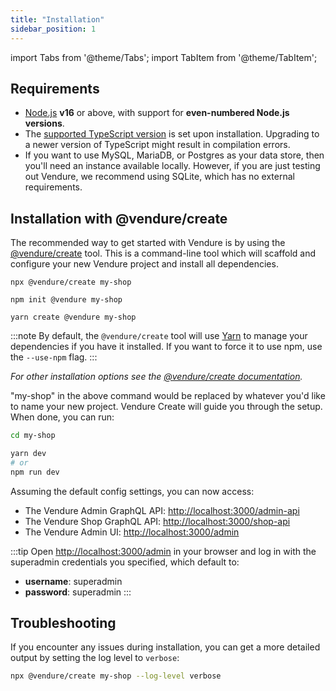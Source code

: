 ```yaml
---
title: "Installation"
sidebar_position: 1
---
```


import Tabs from '@theme/Tabs';
import TabItem from '@theme/TabItem';

## Requirements
 
* [Node.js](https://nodejs.org/en/) **v16** or above, with support for **even-numbered Node.js versions**.
* The [supported TypeScript version](https://github.com/vendure-ecommerce/vendure/blob/master/packages/create/src/constants.ts#L7) is set upon installation. Upgrading to a newer version of TypeScript might result in compilation errors.
* If you want to use MySQL, MariaDB, or Postgres as your data store, then you'll need an instance available locally. However, if you are just testing out Vendure, we recommend using SQLite, which has no external requirements.

## Installation with @vendure/create

The recommended way to get started with Vendure is by using the [@vendure/create](https://github.com/vendure-ecommerce/vendure/tree/master/packages/create) tool. This is a command-line tool which will scaffold and configure your new Vendure project and install all dependencies.


<Tabs>
<TabItem value="npx" label="npx" default>

```
npx @vendure/create my-shop
```

</TabItem>
<TabItem value="npm init" label="npm init">

```
npm init @vendure my-shop
```

</TabItem>
<TabItem value="yarn create" label="yarn create">

```
yarn create @vendure my-shop
``` 

</TabItem>
</Tabs>

:::note
By default, the `@vendure/create` tool will use [Yarn](https://yarnpkg.com/) to manage your dependencies if you have it installed. If you want to force it to use npm, use the `--use-npm` flag.
:::

*For other installation options see the [@vendure/create documentation](https://github.com/vendure-ecommerce/vendure/blob/master/packages/create/README.md).*


"my-shop" in the above command would be replaced by whatever you'd like to name your new project.
Vendure Create will guide you through the setup. When done, you can run:

```sh
cd my-shop

yarn dev
# or
npm run dev
```

Assuming the default config settings, you can now access:

* The Vendure Admin GraphQL API: [http://localhost:3000/admin-api](http://localhost:3000/admin-api)
* The Vendure Shop GraphQL API: [http://localhost:3000/shop-api](http://localhost:3000/shop-api)
* The Vendure Admin UI: [http://localhost:3000/admin](http://localhost:3000/admin)

:::tip
Open [http://localhost:3000/admin](http://localhost:3000/admin) in your browser and log in with the superadmin credentials you specified, which default to:

* **username**: superadmin
* **password**: superadmin
:::

## Troubleshooting

If you encounter any issues during installation, you can get a more detailed output by setting the log level to `verbose`:

```sh
npx @vendure/create my-shop --log-level verbose
```
